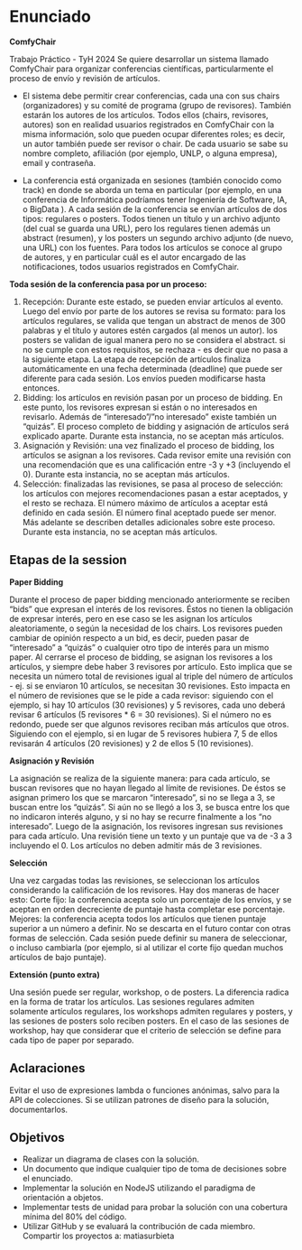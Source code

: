 # Enunciado #

**ComfyChair**

Trabajo Práctico - TyH 2024
Se quiere desarrollar un sistema llamado ComfyChair para organizar conferencias científicas, particularmente el proceso de envío y revisión de artículos.

- El sistema debe permitir crear conferencias, cada una con sus chairs (organizadores) y su comité de programa (grupo de revisores). También estarán los autores de los artículos. Todos ellos (chairs, revisores, autores) son en realidad usuarios registrados en ComfyChair con la misma información, solo que pueden ocupar diferentes roles; es decir, un autor también puede ser revisor o chair. De cada usuario se sabe su nombre completo, afiliación (por ejemplo, UNLP, o alguna empresa), email y contraseña.

- La conferencia está organizada en sesiones (también conocido como track) en donde se aborda un tema en particular (por ejemplo, en una conferencia de Informática podríamos tener Ingeniería de Software, IA, o BigData ). A cada sesión de la conferencia se envían artículos de dos tipos: regulares o posters. Todos tienen un título y un archivo adjunto (del cual se guarda una URL), pero los regulares tienen además un abstract (resumen), y los posters un segundo archivo adjunto (de nuevo, una URL) con los fuentes. Para todos los artículos se conoce al grupo de autores, y en particular cuál es el autor encargado de las notificaciones, todos usuarios registrados en ComfyChair.

**Toda sesión de la conferencia pasa por un proceso:**

1) Recepción: Durante este estado, se pueden enviar artículos al evento. Luego del envío por parte de los autores se revisa su formato:
para los artículos regulares, se valida que tengan un abstract de menos de 300 palabras y el título y autores estén cargados (al menos un autor).
los posters se validan de igual manera pero no se considera el abstract.
si no se cumple con estos requisitos, se rechaza - es decir que no pasa a la siguiente etapa. La etapa de recepción de artículos finaliza automáticamente en una fecha determinada (deadline) que puede ser diferente para cada sesión. Los envíos pueden modificarse hasta entonces.
2) Bidding: los artículos en revisión pasan por un proceso de bidding. En este punto, los revisores expresan si están o no interesados en revisarlo. Además de “interesado”/”no interesado” existe también un “quizás”. El proceso completo de bidding y asignación de artículos será explicado aparte. Durante esta instancia, no se aceptan más artículos.
3) Asignación y Revisión: una vez finalizado el proceso de bidding, los artículos se asignan a los revisores. Cada revisor emite una revisión con una recomendación que es una calificación entre -3 y +3 (incluyendo el 0). Durante esta instancia, no se aceptan más artículos.
4) Selección: finalizadas las revisiones, se pasa al proceso de selección: los artículos con mejores recomendaciones pasan a estar aceptados, y el resto se rechaza. El número máximo de artículos a aceptar está definido en cada sesión. El número final aceptado puede ser menor. Más adelante se describen detalles adicionales sobre este proceso. Durante esta instancia, no se aceptan más artículos.

## Etapas de la session ##

**Paper Bidding**

Durante el proceso de paper bidding mencionado anteriormente se reciben “bids” que expresan el interés de los revisores. Éstos no tienen la obligación de expresar interés, pero en ese caso se les asignan los artículos aleatoriamente, o según la necesidad de los chairs. Los revisores pueden cambiar de opinión respecto a un bid, es decir, pueden pasar de “interesado” a “quizás” o cualquier otro tipo de interés para un mismo paper. Al cerrarse el proceso de bidding, se asignan los revisores a los artículos, y siempre debe haber 3 revisores por artículo. Esto implica que se necesita un número total de revisiones igual al triple del número de artículos - ej. si se enviaron 10 artículos, se necesitan 30 revisiones. Esto impacta en el número de revisiones que se le pide a cada revisor: siguiendo con el ejemplo, si hay 10 artículos (30 revisiones) y 5 revisores, cada uno deberá revisar 6 artículos (5 revisores * 6 = 30 revisiones). Si el número no es redondo, puede ser que algunos revisores reciban más artículos que otros. Siguiendo con el ejemplo, si en lugar de 5 revisores hubiera 7, 5 de ellos revisarán 4 artículos (20 revisiones) y 2 de ellos 5 (10 revisiones).

**Asignación y Revisión**

La asignación se realiza de la siguiente manera: para cada artículo, se buscan revisores que no hayan llegado al límite de revisiones. De éstos se asignan primero los que se marcaron “interesado”, si no se llega a 3, se buscan entre los “quizás”. Si aún no se llegó a los 3, se busca entre los que no indicaron interés alguno, y si no hay se recurre finalmente a los “no interesado”. Luego de la asignación, los revisores ingresan sus revisiones para cada artículo. Una revisión tiene un texto y un puntaje que va de -3 a 3 incluyendo el 0. Los artículos no deben admitir más de 3 revisiones.

**Selección**

Una vez cargadas todas las revisiones, se seleccionan los artículos considerando la calificación de los revisores. Hay dos maneras de hacer esto:
Corte fijo: la conferencia acepta solo un porcentaje de los envíos, y se aceptan en orden decreciente de puntaje hasta completar ese porcentaje.
Mejores: la conferencia acepta todos los artículos que tienen puntaje superior a un número a definir.
No se descarta en el futuro contar con otras formas de selección.
Cada sesión puede definir su manera de seleccionar, o incluso cambiarla (por ejemplo, si al utilizar el corte fijo quedan muchos artículos de bajo puntaje).

**Extensión (punto extra)**

Una sesión puede ser regular, workshop, o de posters. La diferencia radica en la forma de tratar los artículos. Las sesiones regulares admiten solamente artículos regulares, los workshops admiten regulares y posters, y las sesiones de posters solo reciben posters. En el caso de las sesiones de workshop, hay que considerar que el criterio de selección se define para cada tipo de paper por separado.

## Aclaraciones ##
Evitar el uso de expresiones lambda o funciones anónimas, salvo para la API de colecciones.
Si se utilizan patrones de diseño para la solución, documentarlos.

## Objetivos ##
- Realizar un diagrama de clases con la solución.
- Un documento que indique cualquier tipo de toma de decisiones sobre el enunciado.
- Implementar la solución en NodeJS utilizando el paradigma de orientación a objetos. 
- Implementar tests de unidad para probar la solución con una cobertura mínima del  80% del código.
- Utilizar GitHub y se evaluará la contribución de cada miembro. Compartir los proyectos a: matiasurbieta
